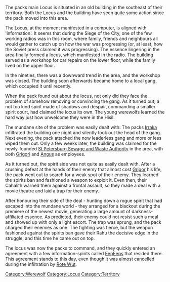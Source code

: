 The packs main Locus is situated in an old building in the southeast of
their territory. Both the Locus and the building have seen quite some
action since the pack moved into this area.

The Locus, at the moment manifested in a computer, is aligned with
'information'. It seems that during the Siege of the City, one of the
few working radios was in this room, where family, friends and
neighbours all would gather to catch up on how the war was progressing
(or, at least, how the Soviet press claimed it was progressing). The
essence lingering in the area finally formed a locus, which manifested
in the radio. The building served as a workshop for car repairs on the
lower floor, while the family lived on the upper floor.

In the nineties, there was a downward trend in the area, and the
workshop was closed. The building soon afterwards became home to a local
gang, which occupied it until recently.

When the pack found out about the locus, not only did they face the
problem of somehow removing or convincing the gang. As it turned out, a
not too kind spirit made of shadows and despair, commanding a smaller
spirit court, had claimed the locus its own. The young werewolfs learned
the hard way just how unwelcome they were in the Hisil.

The mundane site of the problem was easily dealt with: The packs
[Irraka](Aleksandr "wikilink") infiltrated the building one night and
silently took out the head of the gang. Next evening, the pack attacked
the now leaderless gang and more or less wiped them out. Only a few
weeks later, the building was claimed for the newly-founded [St
Petersburg Sewage and Waste
Authority](St_Petersburg_Sewage_and_Waste_Authority "wikilink") in the
area, with both [Grigori](Grigori "wikilink") and
[Angus](Angus "wikilink") as employees.

As it turned out, the spirit side was not quite as easily dealt with.
After a crushing defeat at the hands of their enemy that almost cost
[Grigor](Grigor "wikilink") his life, the pack went out to search for a
weak spot of their enemy. They learned the spirits ban and fashioned a
weapon to exploit it. Even then, their Cahalith warned them against a
frontal assault, so they made a deal with a movie theatre and laid a
trap for their enemy.

After honouring their side of the deal - hunting down a rogue spirit
that had escaped into the mundane world - they arranged for a blackout
during the premiere of the newest movie, generating a large amount of
darkness-affiliated essence. As predicted, their enemy could not resist
such a meal and showed up with only a light escort. The trap was sprung,
and the pack charged their enemies as one. The fighting was fierce, but
the weapon fashioned against the spirits ban gave their Rahu the
decisive edge in the struggle, and this time he came out on top.

The locus was now the packs to command, and they quickly entered an
agreement with a few information-spirits called
[EepEeps](EepEep "wikilink") that resided there. This agreement stands
to this day, even though it was almost cancelled during the infiltration
by [Rote Wut](Rote_Wut "wikilink").

[Category:Werewolf](Category:Werewolf "wikilink")
[Category:Locus](Category:Locus "wikilink")
[Category:Territory](Category:Territory "wikilink")